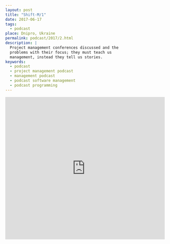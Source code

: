 ```yaml
---
layout: post
title: "Shift-M/1"
date: 2017-06-17
tags:
  - podcast
place: Dnipro, Ukraine
permalink: podcast/2017/2.html
description: |
  Project management conferences discussed and the
  problems with their focus; they must teach us
  management, instead they tell us stories.
keywords:
  - podcast
  - project management podcast
  - management podcast
  - podcast software management
  - podcast programming
---
```


<iframe width="100%" height="450" scrolling="no" frameborder="no" src="https://w.soundcloud.com/player/?url=https%3A//api.soundcloud.com/tracks/327746868&amp;auto_play=false&amp;hide_related=false&amp;show_comments=true&amp;show_user=true&amp;show_reposts=false&amp;visual=true"></iframe>

